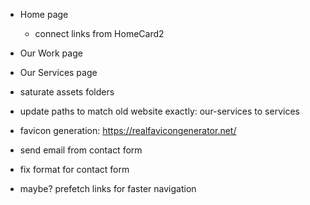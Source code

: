 - Home page
  - connect links from HomeCard2
- Our Work page
- Our Services page
- saturate assets folders

- update paths to match old website exactly: our-services to services
- favicon generation: https://realfavicongenerator.net/
- send email from contact form
- fix format for contact form
- maybe? prefetch links for faster navigation 
  <Link
    to="/about"
    prefetch="viewport"   // "none" | "intent" | "render" | "viewport"
  >